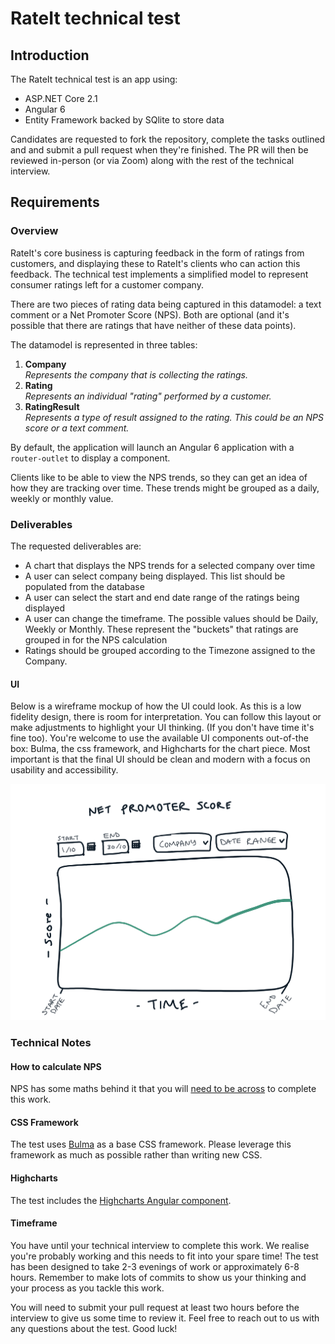 # RateIt technical test

## Introduction

The RateIt technical test is an app using:
- ASP.NET Core 2.1 
- Angular 6 
- Entity Framework backed by SQlite to store data

Candidates are requested to fork the repository, complete the tasks outlined and and submit a pull request when they're finished. The PR will then be reviewed in-person (or via Zoom) along with the rest of the technical interview.

## Requirements

### Overview

RateIt's core business is capturing feedback in the form of ratings from customers, and displaying these to RateIt's clients who can action this feedback. The technical test implements a simplified model to represent consumer ratings left for a customer company.

There are two pieces of rating data being captured in this datamodel: a text comment or a Net Promoter Score (NPS). Both are optional (and it's possible that there are ratings that have neither of these data points).

The datamodel is represented in three tables:

1. **Company**  
_Represents the company that is collecting the ratings._
2. **Rating**  
_Represents an individual "rating" performed by a customer._ 
3. **RatingResult**  
_Represents a type of result assigned to the rating. This could be an NPS score or a text comment._  

By default, the application will launch an Angular 6 application with a `router-outlet` to display a component.

Clients like to be able to view the NPS trends, so they can get an idea of how they are tracking over time. These trends might be grouped as a daily, weekly or monthly value.

### Deliverables

The requested deliverables are:

* A chart that displays the NPS trends for a selected company over time
* A user can select company being displayed. This list should be populated from the database
* A user can select the start and end date range of the ratings being displayed
* A user can change the timeframe. The possible values should be Daily, Weekly or Monthly. These represent the "buckets" that ratings are grouped in for the NPS calculation
* Ratings should be grouped according to the Timezone assigned to the Company.

#### UI
Below is a wireframe mockup of how the UI could look. As this is a low fidelity design, there is room for interpretation. You can follow this layout or make adjustments to highlight your UI thinking. (If you don't have time it's fine too). You're welcome to use the available UI components out-of-the box: Bulma, the css framework, and  Highcharts for the chart piece. Most important is that the final UI should be clean and modern with a focus on usability and accessibility. 

![wireframe](technical-test-wireframe.png)

### Technical Notes

#### How to calculate NPS

NPS has some maths behind it that you will [need to be across](https://www.surveymonkey.com/mp/net-promoter-score-calculation/) to complete this work.

#### CSS Framework

The test uses [Bulma](https://bulma.io/) as a base CSS framework. Please leverage this framework as much as possible rather than writing new CSS.

#### Highcharts

The test includes the [Highcharts Angular component](https://www.npmjs.com/package/angular-highcharts).

#### Timeframe

You have until your technical interview to complete this work. We realise you're probably working and this needs to fit into your spare time! The test has been designed to take 2-3 evenings of work or approximately 6-8 hours.  Remember to make lots of commits to show us your thinking and your process as you tackle this work. 

You will need to submit your pull request at least two hours before the interview to give us some time to review it. Feel free to reach out to us with any questions about the test. Good luck! 

